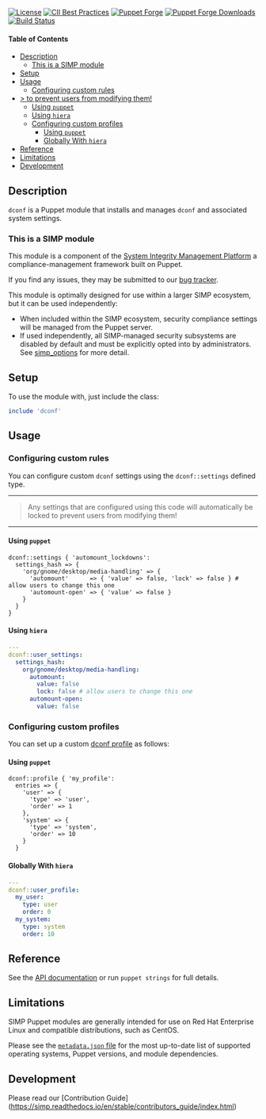 [![License](https://img.shields.io/:license-apache-blue.svg)](http://www.apache.org/licenses/LICENSE-2.0.html)
[![CII Best Practices](https://bestpractices.coreinfrastructure.org/projects/73/badge)](https://bestpractices.coreinfrastructure.org/projects/73)
[![Puppet Forge](https://img.shields.io/puppetforge/v/simp/dconf.svg)](https://forge.puppetlabs.com/simp/dconf)
[![Puppet Forge Downloads](https://img.shields.io/puppetforge/dt/simp/dconf.svg)](https://forge.puppetlabs.com/simp/dconf)
[![Build Status](https://travis-ci.org/simp/pupmod-simp-dconf.svg)](https://travis-ci.org/simp/pupmod-simp-dconf)

#### Table of Contents

<!-- vim-markdown-toc GFM -->

* [Description](#description)
  * [This is a SIMP module](#this-is-a-simp-module)
* [Setup](#setup)
* [Usage](#usage)
  * [Configuring custom rules](#configuring-custom-rules)
* [> to prevent users from modifying them!](#-to-prevent-users-from-modifying-them)
    * [Using `puppet`](#using-puppet)
    * [Using `hiera`](#using-hiera)
  * [Configuring custom profiles](#configuring-custom-profiles)
    * [Using `puppet`](#using-puppet-1)
    * [Globally With `hiera`](#globally-with-hiera)
* [Reference](#reference)
* [Limitations](#limitations)
* [Development](#development)

<!-- vim-markdown-toc -->

## Description

`dconf` is a Puppet module that installs and manages `dconf` and associated system settings.

### This is a SIMP module

This module is a component of the [System Integrity Management Platform](https://simp-project.com)
a compliance-management framework built on Puppet.

If you find any issues, they may be submitted to our [bug tracker](https://simp-project.atlassian.net/).

This module is optimally designed for use within a larger SIMP ecosystem, but
it can be used independently:

 * When included within the SIMP ecosystem, security compliance settings will
   be managed from the Puppet server.
 * If used independently, all SIMP-managed security subsystems are disabled by
   default and must be explicitly opted into by administrators.  See
   [simp_options](https://github.com/simp/pupmod-simp-simp_options) for more
   detail.

## Setup

To use the module with, just include the class:

```ruby
include 'dconf'
```

## Usage

### Configuring custom rules

You can configure custom ``dconf`` settings using the ``dconf::settings``
defined type.

---
> Any settings that are configured using this code will automatically be locked
> to prevent users from modifying them!
---

#### Using `puppet`

```puppet
dconf::settings { 'automount_lockdowns':
  settings_hash => {
    'org/gnome/desktop/media-handling' => {
      'automount'      => { 'value' => false, 'lock' => false } # allow users to change this one
      'automount-open' => { 'value' => false }
    }
  }
}
```

#### Using `hiera`

```yaml
---
dconf::user_settings:
  settings_hash:
    org/gnome/desktop/media-handling:
      automount:
        value: false
        lock: false # allow users to change this one
      automount-open:
        value: false
```

### Configuring custom profiles

You can set up a custom [dconf profile](https://help.gnome.org/admin//system-admin-guide/3.8/dconf-profiles.html.en) as follows:

#### Using `puppet`

```puppet
dconf::profile { 'my_profile':
  entries => {
    'user' => {
      'type' => 'user',
      'order' => 1
    },
    'system' => {
      'type' => 'system',
      'order' => 10
    }
  }
```

#### Globally With `hiera`

```yaml
---
dconf::user_profile:
  my_user:
    type: user
    order: 0
  my_system:
    type: system
    order: 10
```

## Reference

See the [API documentation](./REFERENCE.md) or run `puppet strings` for full
details.

## Limitations

SIMP Puppet modules are generally intended for use on Red Hat Enterprise Linux
and compatible distributions, such as CentOS.

Please see the [`metadata.json` file](./metadata.json) for the most up-to-date
list of supported operating systems, Puppet versions, and module dependencies.

## Development

Please read our [Contribution Guide] (https://simp.readthedocs.io/en/stable/contributors_guide/index.html)
